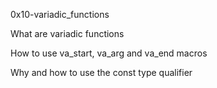 0x10-variadic_functions

What are variadic functions

How to use va_start, va_arg and va_end macros

Why and how to use the const type qualifier
